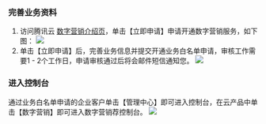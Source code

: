 ### 完善业务资料

1. 访问腾讯云 [数字营销介绍页](https://cloud.tencent.com/product/dm)，单击【立即申请】申请开通数字营销服务，如下图：
![](//mc.qcloudimg.com/static/img/45f18fb6439300a978f78b5a895609cc/image.png)
2. 单击【立即申请】后，完善业务信息并提交开通业务白名单申请，审核工作需要1 - 2个工作日，申请审核通过后将会邮件短信通知您。
![](//mc.qcloudimg.com/static/img/a2ffefa09b34ac50a5aa6b640a257dc9/image.png)

### 进入控制台
通过业务白名单申请的企业客户单击【管理中心】即可进入控制台，在云产品中单击【数字营销】即可进入数字营销荐控制台。
![](//mc.qcloudimg.com/static/img/27f01c39b346b35f24b4092a999bfc75/image.png)
